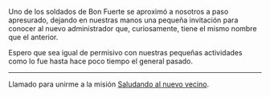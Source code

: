 Uno de los soldados de Bon Fuerte se aproximó a nosotros a paso apresurado, dejando en nuestras manos una pequeña invitación para conocer al nuevo administrador que, curiosamente, tiene el mismo nombre que el anterior.

Espero que sea igual de permisivo con nuestras pequeñas actividades como lo fue hasta hace poco tiempo el general pasado.

---

Llamado para unirme a la misión [Saludando al nuevo vecino](../../../!EVENTOS/Saludar%20al%20nuevo%20vecino.md).